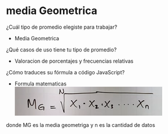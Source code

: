 # media Geometrica


¿Cuál tipo de promedio elegiste para trabajar?
- Media Geometrica

¿Qué casos de uso tiene tu tipo de promedio?
- Valoracion de porcentajes y frecuencias relativas

¿Cómo traduces su fórmula a código JavaScript?

- Formula matematicas
![](./formula.png)

donde MG es la media geometriga y n es la cantidad de datos